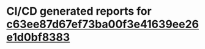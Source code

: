 # CI/CD generated reports for [c63ee87d67ef73ba00f3e41639ee26e1d0bf8383](https://github.com/hydephp/develop/commit/c63ee87d67ef73ba00f3e41639ee26e1d0bf8383)
